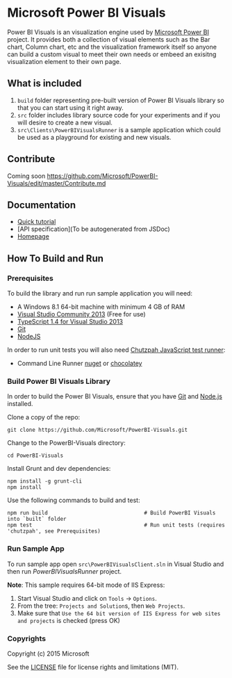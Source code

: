 # Microsoft Power BI Visuals
Power BI Visuals is an visualization engine used by [Microsoft Power BI](https://powerbi.microsoft.com/) project. It provides both a collection of visual elements such as the Bar chart, Column chart, etc and the visualization framework itself so anyone can build a custom visual to meet their own needs or embeed an exisitng visualization element to their own page.

## What is included

1. `build` folder representing pre-built version of Power BI Visuals library so that you can start using it right away.
2. `src` folder includes library source code for your experiments and if you will desire to create a new visual.
3. `src\Clients\PowerBIVisualsRunner` is a sample application which could be used as a playground for existing and new visuals.

## Contribute
Coming soon
https://github.com/Microsoft/PowerBI-Visuals/edit/master/Contribute.md

## Documentation

*  [Quick tutorial](/GettingStarted.md)
*  [API specification](To be autogenerated from JSDoc)
*  [Homepage](https://powerbi.microsoft.com/)


## How To Build and Run

### Prerequisites

To build the library and run run sample application you will need:

- A Windows 8.1 64-bit machine with minimum 4 GB of RAM
- [Visual Studio Community 2013](https://www.visualstudio.com/en-us/news/vs2013-community-vs.aspx) (Free for use)
- [TypeScript 1.4 for Visual Studio 2013](https://visualstudiogallery.msdn.microsoft.com/2d42d8dc-e085-45eb-a30b-3f7d50d55304)
- [Git](http://git-scm.com/book/en/v2/Getting-Started-Installing-Git)
- [NodeJS](https://nodejs.org/download/)

In order to run unit tests you will also need [Chutzpah JavaScript test runner](https://github.com/mmanela/chutzpah):
- Command Line Runner [nuget](https://www.nuget.org/packages/Chutzpah) or [chocolatey](http://chocolatey.org/packages/chutzpah)


### Build Power BI Visuals Library

In order to build the Power BI Visuals, ensure that you have [Git](http://git-scm.com/downloads) and [Node.js](http://nodejs.org/) installed.

Clone a copy of the repo:

```
git clone https://github.com/Microsoft/PowerBI-Visuals.git
```

Change to the PowerBI-Visuals directory:

```
cd PowerBI-Visuals
```

Install Grunt and dev dependencies:

```
npm install -g grunt-cli
npm install
```

Use the following commands to build and test:
```
npm run build                               # Build PowerBI Visuals into `built` folder
npm test                                    # Run unit tests (requires 'chutzpah', see Prerequisites)
```

### Run Sample App

To run sample app open `src\PowerBIVisualsClient.sln` in Visual Studio and then run *PowerBIVisualsRunner* project.

__Note__: This sample requires 64-bit mode of IIS Express:

1. Start Visual Studio and click on `Tools` -> `Options`.
2. From the tree: `Projects and Solution`s, then `Web Projects`.
3. Make sure that `Use the 64 bit version of IIS Express for web sites and projects` is checked (press OK)

### Copyrights

Copyright (c) 2015 Microsoft

See the [LICENSE](/LICENSE) file for license rights and limitations (MIT).
